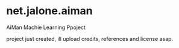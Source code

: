 net.jalone.aiman
================

AiMan Machie Learning Ppoject

project just created, ill upload credits, references and license asap.

